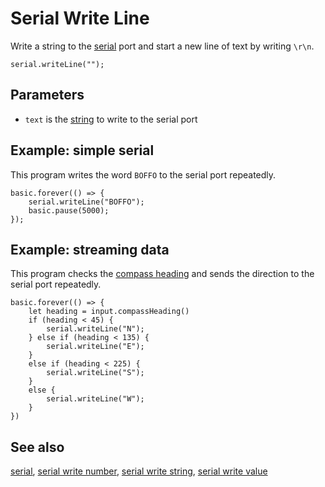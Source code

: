 # Serial Write Line

Write a string to the [serial](/device/serial) port and start a new line of text
by writing `\r\n`.

```sig
serial.writeLine("");
```

## Parameters

* `text` is the [string](/types/string) to write to the serial port

## Example: simple serial

This program writes the word `BOFFO` to the serial port repeatedly.

```blocks
basic.forever(() => {
    serial.writeLine("BOFFO");
    basic.pause(5000);
});
```

## Example: streaming data

This program checks the
[compass heading](/reference/input/compass-heading) and sends the
direction to the serial port repeatedly.

```blocks
basic.forever(() => {
    let heading = input.compassHeading()
    if (heading < 45) {
        serial.writeLine("N");
    } else if (heading < 135) {
        serial.writeLine("E");
    }
    else if (heading < 225) {
        serial.writeLine("S");
    }
    else {
        serial.writeLine("W");
    }
})
```
## See also

[serial](/device/serial),
[serial write number](/reference/serial/write-number),
[serial write string](/reference/serial/write-string),
[serial write value](/reference/serial/write-value)

